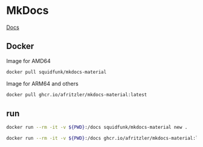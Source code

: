# MkDocs

[Docs](https://www.mkdocs.org/getting-started/#theming-our-documentation)

## Docker

Image for AMD64

``` bash
docker pull squidfunk/mkdocs-material
```

Image for ARM64 and others

``` bash 
docker pull ghcr.io/afritzler/mkdocs-material:latest
```

## run

``` bash
docker run --rm -it -v ${PWD}:/docs squidfunk/mkdocs-material new .
```

``` bash
docker run --rm -it -v ${PWD}:/docs ghcr.io/afritzler/mkdocs-material:latest .
```

